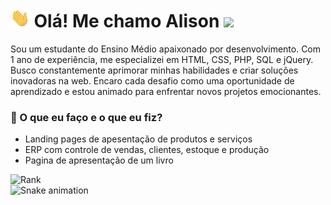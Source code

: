 <h1>
  <img src="https://raw.githubusercontent.com/ABSphreak/ABSphreak/master/gifs/Hi.gif" height="30px">
  Olá! Me chamo Alison
  <img height="30px" src="https://emojis.slackmojis.com/emojis/images/1531849430/4246/blob-sunglasses.gif?1531849430"></h1>
</h1>

Sou um estudante do Ensino Médio apaixonado por desenvolvimento. Com 1 ano de experiência, me especializei em HTML, CSS, PHP, SQL e jQuery. Busco constantemente aprimorar minhas habilidades e criar soluções inovadoras na web. Encaro cada desafio como uma oportunidade de aprendizado e estou animado para enfrentar novos projetos emocionantes.

### 🌱 O que eu faço e o que eu fiz?
- Landing pages de apesentação de produtos e serviços
- ERP com controle de vendas, clientes, estoque e produção
- Pagina de apresentação de um livro

![Rank](https://github-readme-stats.vercel.app/api?username=AlisonSarto&count_private=true&show_icons=true&include_all_commits=true&theme=tokyonight)
<br>
![Snake animation](https://github.com/AlisonSarto/AlisonSarto/blob/output/github-contribution-grid-snake.svg)
